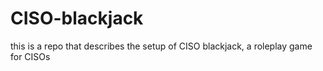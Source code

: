 # CISO-blackjack
this is a repo that describes the setup of CISO blackjack, a roleplay game for CISOs
